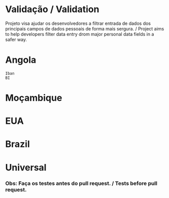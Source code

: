 # Validação / Validation

Projeto visa ajudar os desenvolvedores a filtrar entrada de dados dos principais campos de dados pessoais de forma mais sergura.
/
Project aims to help developers filter data entry drom major personal data fields in a safer way.


# Angola

```
Iban
BI
```

# Moçambique

# EUA

# Brazil

# Universal


### Obs: Faça os testes antes do pull request. / Tests before pull request.

